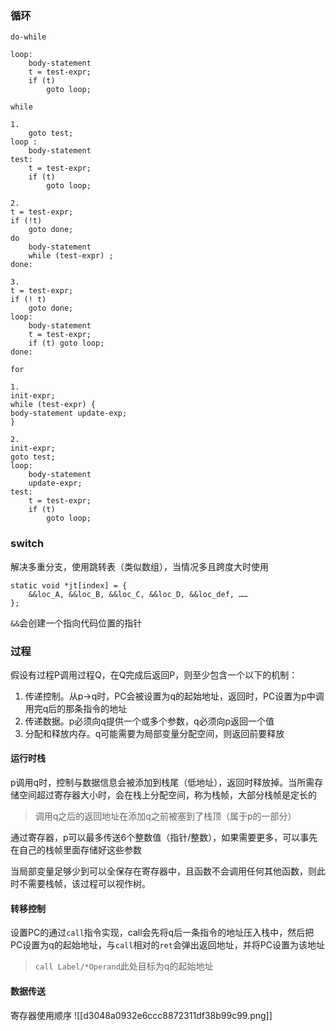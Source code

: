 ### 循环
`do-while`
```
loop:
	body-statement 
	t = test-expr;
	if (t) 
		goto loop;
```

`while`
```
1.
	goto test; 
loop : 
	body-statement 
test: 
	t = test-expr; 
	if (t) 
		goto loop;
	
2.	
t = test-expr;
if (!t) 
	goto done; 
do 
	body-statement
	while (test-expr) ;
done: 

3.
t = test-expr; 
if (! t) 
	goto done; 
loop: 
	body-statement 
	t = test-expr; 
	if (t) goto loop;
done:
```

`for`
```
1.
init-expr; 
while (test-expr) { 
body-statement update-exp; 
}

2.
init-expr; 
goto test; 
loop: 
	body-statement 
	update-expr; 
test: 
	t = test-expr; 
	if (t) 
		goto loop;
```


### switch
解决多重分支，使用跳转表（类似数组），当情况多且跨度大时使用
```
static void *jt[index] = {
	&&loc_A, &&loc_B, &&loc_C, &&loc_D, &&loc_def, …… 
};
```
`&&`会创建一个指向代码位置的指针

### 过程

假设有过程P调用过程Q，在Q完成后返回P，则至少包含一个以下的机制：
1. 传递控制。从p->q时，PC会被设置为q的起始地址，返回时，PC设置为p中调用完q后的那条指令的地址
2. 传递数据。p必须向q提供一个或多个参数，q必须向p返回一个值
3. 分配和释放内存。q可能需要为局部变量分配空间，则返回前要释放

#### 运行时栈
p调用q时，控制与数据信息会被添加到栈尾（低地址），返回时释放掉。当所需存储空间超过寄存器大小时，会在栈上分配空间，称为栈帧，大部分栈帧是定长的
> 调用q之后的返回地址在添加q之前被塞到了栈顶（属于p的一部分）

通过寄存器，p可以最多传送6个整数值（指针/整数），如果需要更多，可以事先在自己的栈帧里面存储好这些参数

当局部变量足够少到可以全保存在寄存器中，且函数不会调用任何其他函数，则此时不需要栈帧，该过程可以视作树。

#### 转移控制
设置PC的通过`call`指令实现，call会先将q后一条指令的地址压入栈中，然后把PC设置为q的起始地址，与`call`相对的`ret`会弹出返回地址，并将PC设置为该地址
> `call Label/*Operand`此处目标为q的起始地址

#### 数据传送
寄存器使用顺序
![[d3048a0932e6ccc8872311df38b99c99.png]]